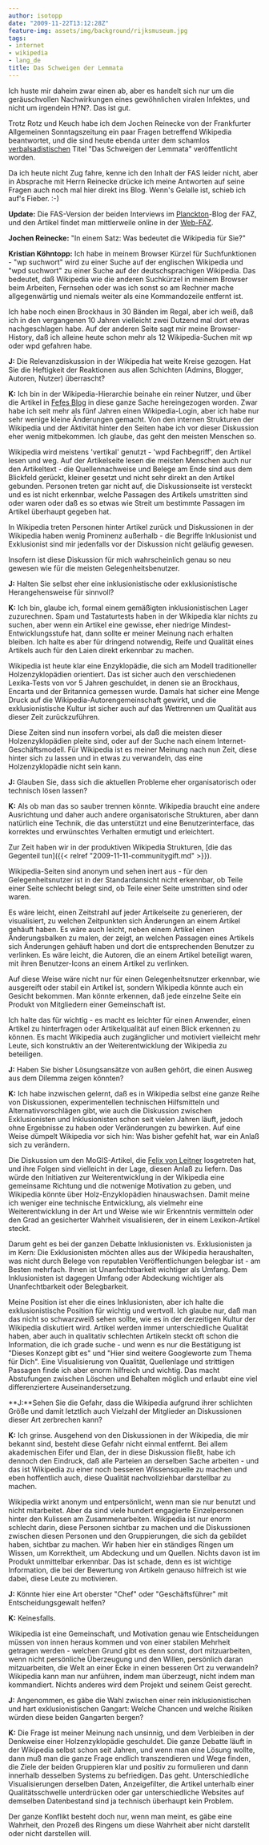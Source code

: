 ```yaml
---
author: isotopp
date: "2009-11-22T13:12:28Z"
feature-img: assets/img/background/rijksmuseum.jpg
tags:
- internet
- wikipedia
- lang_de
title: Das Schweigen der Lemmata
---
```

Ich huste mir daheim zwar einen ab, aber es handelt sich nur um die
geräuschvollen Nachwirkungen eines gewöhnlichen viralen Infektes, und nicht
um irgendein H?N?. Das ist gut.

Trotz Rotz und Keuch habe ich dem Jochen Reinecke von der Frankfurter
Allgemeinen Sonntagszeitung ein paar Fragen betreffend Wikipedia
beantwortet, und die sind heute ebenda unter dem schamlos
[verbalsadistischen](http://www.verbalsadismus.de/) Titel "Das Schweigen der
Lemmata" veröffentlicht worden.

Da ich heute nicht Zug fahre, kenne ich den Inhalt der FAS leider nicht,
aber in Absprache mit Herrn Reinecke drücke ich meine Antworten auf seine
Fragen auch noch mal hier direkt ins Blog. Wenn's Gelalle ist, schieb ich
auf's Fieber. :-)

**Update:** Die FAS-Version der beiden Interviews im 
[Planckton](http://faz-community.faz.net/blogs/planckton/archive/2009/11/23/interview-mit-catrin-schoneville-wikimedia-e-v-und-kris-koehntopp-it-experte.aspx)-Blog
der FAZ, und den Artikel findet man mittlerweile online in der
[Web-FAZ](http://www.faz.net/s/Rub4C34FD0B1A7E46B88B0653D6358499FF/Doc~E41FDEE69CDBF43359B553F15C90F998B~ATpl~Ecommon~Scontent.html).

**Jochen Reinecke:** "In einem Satz: Was bedeutet die Wikipedia für Sie?"

**Kristian Köhntopp:** Ich habe in meinem Browser Kürzel für Suchfunktionen -
"wp suchwort" wird zu einer Suche auf der englischen Wikipedia und "wpd
suchwort" zu einer Suche auf der deutschsprachigen Wikipedia. Das bedeutet,
daß Wikipedia wie die anderen Suchkürzel in meinem Browser beim Arbeiten,
Fernsehen oder was ich sonst so am Rechner mache allgegenwärtig und niemals
weiter als eine Kommandozeile entfernt ist.

Ich habe noch einen Brockhaus in 30 Bänden im Regal, aber ich weiß, daß ich
in den vergangenen 10 Jahren vielleicht zwei Dutzend mal dort etwas
nachgeschlagen habe. Auf der anderen Seite sagt mir meine Browser-History,
daß ich alleine heute schon mehr als 12 Wikipedia-Suchen mit wp oder wpd
gefahren habe.

**J:** Die Relevanzdiskussion in der Wikipedia hat weite Kreise gezogen. Hat
Sie die Heftigkeit der Reaktionen aus allen Schichten (Admins, Blogger,
Autoren, Nutzer) überrascht?

**K:** Ich bin in der Wikipedia-Hierarchie beinahe ein reiner Nutzer, und
über die Artikel in
[Fefes Blog](http://blog.fefe.de) in diese ganze Sache hereingezogen worden.
Zwar habe ich seit mehr als fünf Jahren einen Wikipedia-Login, aber ich habe
nur sehr wenige kleine Änderungen gemacht. Von den internen Strukturen der
Wikipedia und der Aktivität hinter den Seiten habe ich vor dieser Diskussion
eher wenig mitbekommen. Ich glaube, das geht den meisten Menschen so.

Wikipedia wird meistens 'vertikal' genutzt - 'wpd Fachbegriff', den Artikel
lesen und weg. Auf der Artikelseite lesen die meisten Menschen auch nur den
Artikeltext - die Quellennachweise und Belege am Ende sind aus dem Blickfeld
gerückt, kleiner gesetzt und nicht sehr direkt an den Artikel gebunden.
Personen treten gar nicht auf, die Diskussionseite ist versteckt und es ist
nicht erkennbar, welche Passagen des Artikels umstritten sind oder waren
oder daß es so etwas wie Streit um bestimmte Passagen im Artikel überhaupt
gegeben hat.

In Wikipedia treten Personen hinter Artikel zurück und Diskussionen in der
Wikipedia haben wenig Prominenz außerhalb - die Begriffe Inklusionist und
Exklusionist sind mir jedenfalls vor der Diskussion nicht geläufig gewesen.

Insofern ist diese Diskussion für mich wahrscheinlich genau so neu gewesen
wie für die meisten Gelegenheitsbenutzer.

**J:** Halten Sie selbst eher eine inklusionistische oder exklusionistische
Herangehensweise für sinnvoll?

**K:** Ich bin, glaube ich, formal einem gemäßigten inklusionistischen Lager
zuzurechnen. Spam und Tastaturtests haben in der Wikipedia klar nichts zu
suchen, aber wenn ein Artikel eine gewisse, eher niedrige
Mindest-Entwicklungsstufe hat, dann sollte er meiner Meinung nach erhalten
bleiben. Ich halte es aber für dringend notwendig, Reife und Qualität eines
Artikels auch für den Laien direkt erkennbar zu machen.

Wikipedia ist heute klar eine Enzyklopädie, die sich am Modell
traditioneller Holzenzyklopädien orientiert. Das ist sicher auch den
verschiedenen Lexika-Tests von vor 5 Jahren geschuldet, in denen sie an
Brockhaus, Encarta und der Britannica gemessen wurde. Damals hat sicher eine
Menge Druck auf die Wikipedia-Autorengemeinschaft gewirkt, und die
exklusionistische Kultur ist sicher auch auf das Wettrennen um Qualität aus
dieser Zeit zurückzuführen.

Diese Zeiten sind nun insofern vorbei, als daß die meisten dieser
Holzenzyklopädien pleite sind, oder auf der Suche nach einem
Internet-Geschäftsmodell. Für Wikipedia ist es meiner Meinung nach nun Zeit,
diese hinter sich zu lassen und in etwas zu verwandeln, das eine
Holzenzyklopädie nicht sein kann.

**J:** Glauben Sie, dass sich die aktuellen Probleme eher organisatorisch
oder technisch lösen lassen?

**K:** Als ob man das so sauber trennen könnte. Wikipedia braucht eine
andere Ausrichtung und daher auch andere organisatorische Strukturen, aber
dann natürlich eine Technik, die das unterstützt und eine Benutzerinterface,
das korrektes und erwünschtes Verhalten ermutigt und erleichtert.

Zur Zeit haben wir in der produktiven Wikipedia Strukturen, 
[die das Gegenteil tun]({{< relref "2009-11-11-communitygift.md" >}}).

Wikipedia-Seiten sind anonym und sehen inert aus - für den
Gelegenheitsnutzer ist in der Standardansicht nicht erkennbar, ob Teile
einer Seite schlecht belegt sind, ob Teile einer Seite umstritten sind oder
waren.

Es wäre leicht, einen Zeitstrahl auf jeder Artikelseite zu generieren, der
visualisiert, zu welchen Zeitpunkten sich Änderungen an einem Artikel
gehäuft haben. Es wäre auch leicht, neben einem Artikel einen
Änderungsbalken zu malen, der zeigt, an welchen Passagen eines Artikels sich
Änderungen gehäuft haben und dort die entsprechenden Benutzer zu verlinken.
Es wäre leicht, die Autoren, die an einem Artikel beteiligt waren, mit ihren
Benutzer-Icons an einem Artikel zu verlinken.

Auf diese Weise wäre nicht nur für einen Gelegenheitsnutzer erkennbar, wie
ausgereift oder stabil ein Artikel ist, sondern Wikipedia könnte auch ein
Gesicht bekommen. Man könnte erkennen, daß jede einzelne Seite ein Produkt
von Mitgliedern einer Gemeinschaft ist.

Ich halte das für wichtig - es macht es leichter für einen Anwender, einen
Artikel zu hinterfragen oder Artikelqualität auf einen Blick erkennen zu
können. Es macht Wikipedia auch zugänglicher und motiviert vielleicht mehr
Leute, sich konstruktiv an der Weiterentwicklung der Wikipedia zu
beteiligen.

**J:** Haben Sie bisher Lösungsansätze von außen gehört, die einen Ausweg
aus dem Dilemma zeigen könnten?

**K:** Ich habe inzwischen gelernt, daß es in Wikipedia selbst eine ganze
Reihe von Diskussionen, experimentellen technischen Hilfsmitteln und
Alternativvorschlägen gibt, wie auch die Diskussion zwischen Exklusionisten
und Inklusionisten schon seit vielen Jahren läuft, jedoch ohne Ergebnisse zu
haben oder Veränderungen zu bewirken. Auf eine Weise dümpelt Wikipedia vor
sich hin: Was bisher gefehlt hat, war ein Anlaß sich zu verändern.

Die Diskussion um den MoGIS-Artikel, die 
[Felix von Leitner](http://de.wikipedia.org/wiki/Fefes_Blog) losgetreten
hat, und ihre Folgen sind vielleicht in der Lage, diesen Anlaß zu liefern.
Das würde den Initiativen zur Weiterentwicklung in der Wikipedia eine
gemeinsame Richtung und die notwenige Motivation zu geben, und Wikipedia
könnte über Holz-Enzyklopädien hinauswachsen. Damit meine ich weniger eine
technische Entwicklung, als vielmehr eine Weiterentwicklung in der Art und
Weise wie wir Erkenntnis vermitteln oder den Grad an gesicherter Wahrheit
visualisieren, der in einem Lexikon-Artikel steckt.

Darum geht es bei der ganzen Debatte Inklusionisten vs. Exklusionisten ja im
Kern: Die Exklusionisten möchten alles aus der Wikipedia heraushalten, was
nicht durch Belege von reputablen Veröffentlichungen belegbar ist - am
Besten mehrfach. Ihnen ist Unanfechtbarkeit wichtiger als Umfang. Dem
Inklusionisten ist dagegen Umfang oder Abdeckung wichtiger als
Unanfechtbarkeit oder Belegbarkeit.

Meine Position ist eher die eines Inklusionisten, aber ich halte die
exklusionistische Position für wichtig und wertvoll. Ich glaube nur, daß man
das nicht so schwarzweiß sehen sollte, wie es in der derzeitigen Kultur der
Wikipedia diskutiert wird. Artikel werden immer unterschiedliche Qualität
haben, aber auch in qualitativ schlechten Artikeln steckt oft schon die
Information, die ich grade suche - und wenn es nur die Bestätigung ist
"Dieses Konzept gibt es" und "Hier sind weitere Googleworte zum Thema für
Dich". Eine Visualisierung von Qualität, Quellenlage und strittigen Passagen
finde ich aber enorm hilfreich und wichtig. Das macht Abstufungen zwischen
Löschen und Behalten möglich und erlaubt eine viel differenziertere
Auseinandersetzung.

**J:**Sehen Sie die Gefahr, dass die Wikipedia aufgrund ihrer schlichten
Größe und damit letztlich auch Vielzahl der Mitglieder an Diskussionen
dieser Art zerbrechen kann?

**K:** Ich grinse. Ausgehend von den Diskussionen in der Wikipedia, die mir
bekannt sind, besteht diese Gefahr nicht einmal entfernt. Bei allem
akademischen Eifer und Elan, der in diese Diskussion fließt, habe ich
dennoch den Eindruck, daß alle Parteien an derselben Sache arbeiten - und
das ist Wikipedia zu einer noch besseren Wissensquelle zu machen und eben
hoffentlich auch, diese Qualität nachvollziehbar darstellbar zu machen.

Wikipedia wirkt anonym und entpersönlicht, wenn man sie nur benutzt und
nicht mitarbeitet. Aber da sind viele hundert engagierte Einzelpersonen
hinter den Kulissen am Zusammenarbeiten. Wikipedia ist nur enorm schlecht
darin, diese Personen sichtbar zu machen und die Diskussionen zwischen
diesen Personen und den Gruppierungen, die sich da gebildet haben, sichtbar
zu machen. Wir haben hier ein ständiges Ringen um Wissen, um Korrektheit, um
Abdeckung und um Quellen. Nichts davon ist im Produkt unmittelbar erkennbar.
Das ist schade, denn es ist wichtige Information, die bei der Bewertung von
Artikeln genauso hilfreich ist wie dabei, diese Leute zu motivieren.

**J:** Könnte hier eine Art oberster "Chef" oder "Geschäftsführer" mit
Entscheidungsgewalt helfen?

**K:** Keinesfalls.

Wikipedia ist eine Gemeinschaft, und Motivation genau wie Entscheidungen
müssen von innen heraus kommen und von einer stabilen Mehrheit getragen
werden - welchen Grund gibt es denn sonst, dort mitzuarbeiten, wenn nicht
persönliche Überzeugung und den Willen, persönlich daran mitzuarbeiten, die
Welt an einer Ecke in einen besseren Ort zu verwandeln? Wikipedia kann man
nur anführen, indem man überzeugt, nicht indem man kommandiert. Nichts
anderes wird dem Projekt und seinem Geist gerecht.

**J:** Angenommen, es gäbe die Wahl zwischen einer rein inklusionistischen
und hart exklusionistischen Gangart: Welche Chancen und welche Risiken
würden diese beiden Gangarten bergen?

**K:** Die Frage ist meiner Meinung nach unsinnig, und dem Verbleiben in der
Denkweise einer Holzenzyklopädie geschuldet. Die ganze Debatte läuft in der
Wikipedia selbst schon seit Jahren, und wenn man eine Lösung wollte, dann
muß man die ganze Frage endlich transzendieren und Wege finden, die Ziele
der beiden Gruppieren klar und positiv zu formulieren und dann innerhalb
desselben Systems zu befriedigen. Das geht. Unterschiedliche
Visualisierungen derselben Daten, Anzeigefilter, die Artikel unterhalb einer
Qualitätsschwelle unterdrücken oder gar unterschiedliche Websites auf
demselben Datenbestand sind ja technisch überhaupt kein Problem.

Der ganze Konflikt besteht doch nur, wenn man meint, es gäbe eine Wahrheit,
den Prozeß des Ringens um diese Wahrheit aber nicht darstellt oder nicht
darstellen will.
